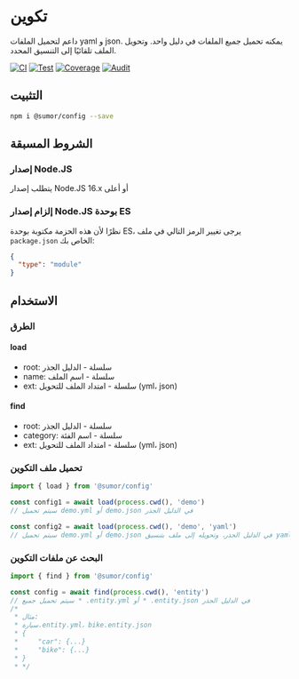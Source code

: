 # تكوين

داعم لتحميل الملفات yaml و json. يمكنه تحميل جميع الملفات في دليل واحد.
وتحويل الملف تلقائيًا إلى التنسيق المحدد.

[![CI](https://github.com/sumor-cloud/config/actions/workflows/ci.yml/badge.svg)](https://github.com/sumor-cloud/config/actions/workflows/ci.yml)
[![Test](https://github.com/sumor-cloud/config/actions/workflows/ut.yml/badge.svg)](https://github.com/sumor-cloud/config/actions/workflows/ut.yml)
[![Coverage](https://github.com/sumor-cloud/config/actions/workflows/coverage.yml/badge.svg)](https://github.com/sumor-cloud/config/actions/workflows/coverage.yml)
[![Audit](https://github.com/sumor-cloud/config/actions/workflows/audit.yml/badge.svg)](https://github.com/sumor-cloud/config/actions/workflows/audit.yml)

## التثبيت

```bash
npm i @sumor/config --save
```

## الشروط المسبقة

### إصدار Node.JS

يتطلب إصدار Node.JS 16.x أو أعلى

### إلزام إصدار Node.JS بوحدة ES

نظرًا لأن هذه الحزمة مكتوبة بوحدة ES،
يرجى تغيير الرمز التالي في ملف `package.json` الخاص بك:

```json
{
  "type": "module"
}
```

## الاستخدام

### الطرق

#### load

- root: سلسلة - الدليل الجذر
- name: سلسلة - اسم الملف
- ext: سلسلة - امتداد الملف للتحويل (yml، json)

#### find

- root: سلسلة - الدليل الجذر
- category: سلسلة - اسم الفئة
- ext: سلسلة - امتداد الملف للتحويل (yml، json)

### تحميل ملف التكوين

```javascript
import { load } from '@sumor/config'

const config1 = await load(process.cwd(), 'demo')
// سيتم تحميل demo.yml أو demo.json في الدليل الجذر

const config2 = await load(process.cwd(), 'demo', 'yaml')
// سيتم تحميل demo.yml أو demo.json في الدليل الجذر، وتحويله إلى ملف بتنسيق yaml
```

### البحث عن ملفات التكوين

```javascript
import { find } from '@sumor/config'

const config = await find(process.cwd(), 'entity')
// سيتم تحميل جميع * .entity.yml أو * .entity.json في الدليل الجذر
/*
 * مثال:
 * سيارة.entity.yml، bike.entity.json
 * {
 *     "car": {...}
 *     "bike": {...}
 * }
 * */
```
